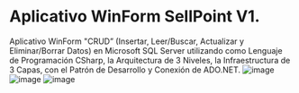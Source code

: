 # Aplicativo WinForm SellPoint V1.
Aplicativo  WinForm "CRUD” (Insertar, Leer/Buscar, Actualizar y Eliminar/Borrar Datos) en Microsoft SQL Server utilizando como Lenguaje de Programación CSharp, la Arquitectura de 3 Niveles, la Infraestructura de 3 Capas, con el Patrón de Desarrollo y Conexión de ADO.NET. 
![image](https://user-images.githubusercontent.com/50665777/184553199-31269024-0212-40fe-9e2f-ef017d1b5542.png)
![image](https://user-images.githubusercontent.com/50665777/184553211-2d2d2c36-952b-440c-a166-5152ff5a9099.png)
![image](https://user-images.githubusercontent.com/50665777/184553592-9a873892-ae34-455c-a695-560fc06eacd1.png)
